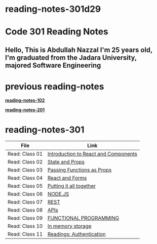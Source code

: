 # reading-notes-301d29

# Code 301 Reading Notes

## Hello, This is Abdullah Nazzal I'm 25 years old, I'm graduated from the Jadara University, majored Software Engineering 


# previous reading-notes
**[reading-notes-102](https://abdullahnazzal.github.io/reading-notes/)**

**[reading-notes-201](https://abdullahnazzal.github.io/reading-notes-201/)**


# reading-notes-301

| File      | Link |
| ----------- | ----------- |
| Read: Class 01  | [Introduction to React and Components](class-01.md)|
| Read: Class 02  | [State and Props](class-02.md)|
| Read: Class 03  | [Passing Functions as Props](class-03.md)|
| Read: Class 04  | [React and Forms](class-04.md)|
| Read: Class 05  | [Putting it all together](class-05.md)|
| Read: Class 06  | [NODE.JS](class-06.md)|
| Read: Class 07  | [REST](class-07.md)|
| Read: Class 08  | [APIs](class-08.md)|
| Read: Class 09  | [FUNCTIONAL PROGRAMMING](class-09.md)|
| Read: Class 10  | [In memory storage](class-10.md)|
| Read: Class 11  | [Readings: Authentication](class-11.md)|

